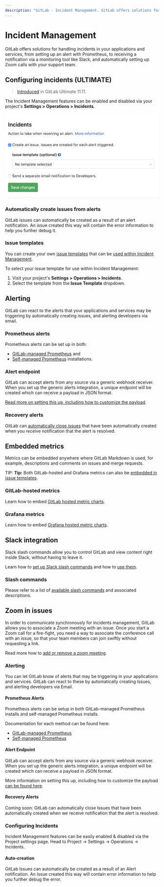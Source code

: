```yaml
---
description: "GitLab - Incident Management. GitLab offers solutions for handling incidents in your applications and services"
---
```


# Incident Management

GitLab offers solutions for handling incidents in your applications and services,
from setting up an alert with Prometheus, to receiving a notification via a
monitoring tool like Slack, and automatically setting up Zoom calls with your
support team.

## Configuring incidents **(ULTIMATE)**

> [Introduced](https://gitlab.com/gitlab-org/gitlab/issues/4925) in GitLab Ultimate 11.11.

The Incident Management features can be enabled and disabled via your project's
**Settings > Operations > Incidents**.

![Incident Management Settings](img/incident_management_settings.png)

### Automatically create issues from alerts

GitLab issues can automatically be created as a result of an alert notification.
An issue created this way will contain the error information to help you further
debug it.

### Issue templates

You can create your own [issue templates](../project/description_templates.md#creating-issue-templates)
that can be [used within Incident Management](../project/integrations/prometheus.md#taking-action-on-incidents-ultimate).

To select your issue template for use within Incident Management:

1. Visit your project's **Settings > Operations > Incidents**.
1. Select the template from the **Issue Template** dropdown.

## Alerting

GitLab can react to the alerts that your applications and services may be
triggering by automatically creating issues, and alerting developers via email.

### Prometheus alerts

Prometheus alerts can be set up in both:

- [GitLab-managed Prometheus](../project/integrations/prometheus.md#setting-up-alerts-for-prometheus-metrics-ultimate) and
- [Self-managed Prometheus](../project/integrations/prometheus.md#external-prometheus-instances) installations.

### Alert endpoint

GitLab can accept alerts from any source via a generic webhook receiver. When
you set up the generic alerts integration, a unique endpoint will
be created which can receive a payload in JSON format.

[Read more on setting this up, including how to customize the payload](../project/integrations/generic_alerts.md).

### Recovery alerts

GitLab can [automatically close issues](../project/integrations/prometheus.md#taking-action-on-incidents-ultimate)
that have been automatically created when you receive notification that the
alert is resolved.

## Embedded metrics

Metrics can be embedded anywhere where GitLab Markdown is used, for example,
descriptions and comments on issues and merge requests.

TIP: **Tip:**
Both GitLab-hosted and Grafana metrics can also be
[embedded in issue templates](../project/integrations/prometheus.md#embedding-metrics-in-issue-templates).

### GitLab-hosted metrics

Learn how to embed [GitLab hosted metric charts](../project/integrations/prometheus.md#embedding-metric-charts-within-gitlab-flavored-markdown).

### Grafana metrics

Learn how to embed [Grafana hosted metric charts](../project/integrations/prometheus.md#embedding-grafana-charts).

## Slack integration

Slack slash commands allow you to control GitLab and view content right inside
Slack, without having to leave it.

Learn how to [set up Slack slash commands](../project/integrations/slack_slash_commands.md)
and how to [use them](../../integration/slash_commands.md).

### Slash commands

Please refer to a list of [available slash commands](../../integration/slash_commands.md) and associated descriptions.

## Zoom in issues

In order to communicate synchronously for incidents management, GitLab allows you to
associate a Zoom meeting with an issue. Once you start a Zoom call for a fire-fight,
you need a way to associate the conference call with an issue, so that your team
members can join swiftly without requesting a link.

Read more how to [add or remove a zoom meeting](../project/issues/associate_zoom_meeting.md).

### Alerting

You can let GitLab know of alerts that may be triggering in your applications and services. GitLab can react to these by automatically creating Issues, and alerting developers via Email.

#### Prometheus Alerts

Prometheus alerts can be setup in both GitLab-managed Prometheus installs and self-managed Prometheus installs.

Documentation for each method can be found here:

- [GitLab-managed Prometheus](../project/integrations/prometheus.md#setting-up-alerts-for-prometheus-metrics-ultimate)
- [Self-managed Prometheus](../project/integrations/prometheus.md#external-prometheus-instances)

#### Alert Endpoint

GitLab can accept alerts from any source via a generic webhook receiver. When you set up the generic alerts integration, a unique endpoint will
be created which can receive a payload in JSON format.

More information on setting this up, including how to customize the payload [can be found here](../project/integrations/generic_alerts.md).

#### Recovery Alerts

Coming soon: GitLab can automatically close Issues that have been automatically created when we receive notification that the alert is resolved.

### Configuring Incidents

Incident Management features can be easily enabled & disabled via the Project settings page. Head to Project -> Settings -> Operations -> Incidents.

#### Auto-creation

GitLab Issues can automatically be created as a result of an Alert notification. An Issue created this way will contain error information to help you further debug the error.
